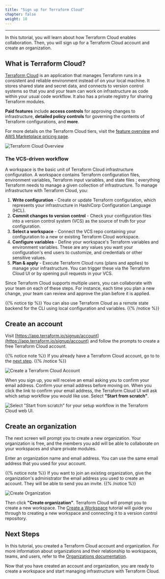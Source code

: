 ```yaml
---
title: "Sign up for Terraform Cloud"
chapter: false
weight: 10
---
```

---

In this tutorial, you will learn about how Terraform Cloud enables collaboration. Then, you will sign up for a Terraform Cloud account and create an organization.

## What is Terraform Cloud?

[Terraform Cloud](https://www.terraform.io/cloud) is an application that manages Terraform runs in a consistent and reliable
environment instead of on your local machine. It stores shared state and secret data, and connects to version control systems so that you and your team can work on infrastructure as code within your usual code workflow. It also has a private registry for sharing Terraform modules.

**Paid features** include **access controls** for approving changes to infrastructure, **detailed policy controls** for governing the contents of Terraform configurations, and **more**.

For more details on the Terraform Cloud tiers, visit the [feature overview](https://www.terraform.io/docs/cloud/overview.html) and [AWS Marketplace pricing page](https://aws.amazon.com/marketplace/pp/prodview-hc45vce44fstk).

![Terraform Cloud Overview](/images/hashicorp/terraform/cloud/overview.png)

### The VCS-driven workflow

A workspace is the basic unit of Terraform Cloud infrastructure configuration. A workspace contains Terraform configuration files, environment variables, Terraform input variables, and state files ; everything Terraform needs to manage a given collection of infrastructure. To manage infrastructure with Terraform Cloud, you:

1. **Write configuration** - Create or update Terraform configuration, which represents your infrastructure in HashiCorp Configuration Language (HCL).
1. **Commit changes to version control** - Check your configuration files into a version control system (VCS) as the source of truth for your configuration.
1. **Select a workspace** - Connect the VCS repo containing your configuration to a new or existing Terraform Cloud workspace.
1. **Configure variables** - Define your workspace's Terraform variables and environment variables. These are any values you want your configuration's end users to customize, and credentials or other sensitive values.
1. **Plan & apply** - Execute Terraform Cloud runs (plans and applies) to manage your infrastructure. You can trigger these via the Terraform Cloud UI or by opening pull requests in your VCS.

Since Terraform Cloud supports multiple users, you can collaborate with your team on each of these steps. For instance, each time you plan a new change, your team can review and approve the plan before it is applied.

{{% notice tip %}}
You can also use Terraform Cloud as a remote state backend for the CLI using local configuration and variables.
{{% /notice %}}

## Create an account

Visit [https://app.terraform.io/signup/account](https://app.terraform.io/signup/account) and follow the prompts to create a free Terraform Cloud account.

{{% notice note %}}
If you already have a Terraform Cloud account, go to to the [next step](#create-an-organization).
{{% /notice %}}

![Create a Terraform Cloud Account](/images/hashicorp/terraform/cloud/sign-up.png)

When you sign up, you will receive an email asking you to confirm your email address. Confirm your email address before moving on. When you click the link to confirm your email address, the Terraform Cloud UI will ask which setup workflow you would like use. Select **"Start from scratch"**.

![Select "Start from scratch" for your setup workflow in the Terraform Cloud web UI.](/images/hashicorp/terraform/cloud/setup-workflow.png)

## Create an organization

The next screen will prompt you to create a new organization. Your organization is free, and the members you add will be able to collaborate on your workspaces and share private modules.

Enter an organization name and email address. You can use the same email
address that you used for your account.

{{% notice note %}}
If you want to join an existing organization, give the organization's administrator the email address you used to create an account. They will be able to send you an invite.
{{% /notice %}}

![Create Organization](/images/hashicorp/terraform/cloud/new-organization.png)

Then click **"Create organization"**. Terraform Cloud will prompt you to create a new workspace. The [Create a Workspace](2-cloud-workspace-create.html) tutorial will guide you through to creating a new workspace and connecting it to a version control repository.

## Next Steps

In this tutorial, you created a Terraform Cloud account and organization. For more information about organizations and their relationship to workspaces, teams, and users, refer to the [Organizations documentation](https://www.terraform.io/docs/cloud/users-teams-organizations/organizations.html#creating-organizations).

Now that you have created an account and organization, you are ready to create a workspace and start managing infrastructure with Terraform Cloud.
